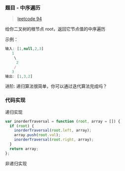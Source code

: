 ### 题目 - 中序遍历

> [leetcode 94](https://leetcode-cn.com/problems/binary-tree-inorder-traversal/)

给你二叉树的根节点 root，返回它节点值的中序遍历

示例：

```js
输入: [1,null,2,3]
   1
    \
     2
    /
   3
输出: [1,3,2]
```

进阶: 递归算法很简单，你可以通过迭代算法完成吗？

### 代码实现

递归实现

```js
var inorderTraversal = function (root, array = []) {
  if (root) {
    inorderTraversal(root.left, array);
    array.push(root.val);
    inorderTraversal(root.right, array);
  }
  return array;
};
```

非递归实现
